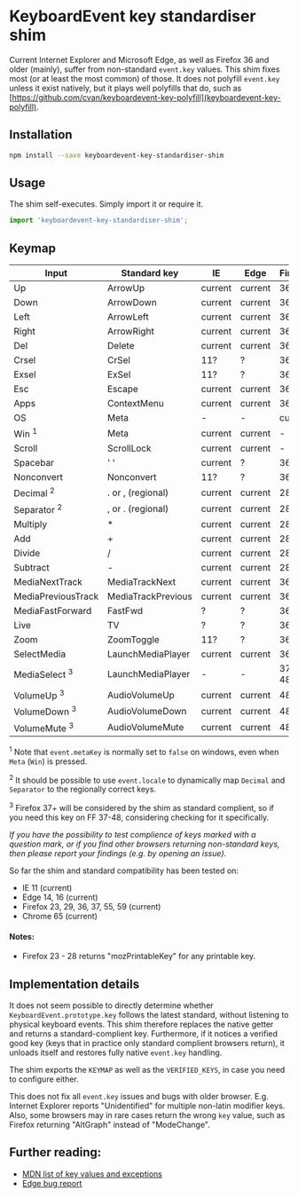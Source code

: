 # KeyboardEvent key standardiser shim

Current Internet Explorer and Microsoft Edge, as well as Firefox 36 and older (mainly), suffer from non-standard `event.key` values. This shim fixes most (or at least the most common) of those. It does not polyfill `event.key` unless it exist natively, but it plays well polyfills that do, such as [https://github.com/cvan/keyboardevent-key-polyfill](keyboardevent-key-polyfill).

## Installation

```bash
npm install --save keyboardevent-key-standardiser-shim
```

## Usage

The shim self-executes. Simply import it or require it.

```js
import 'keyboardevent-key-standardiser-shim';
```

## Keymap

| Input              | Standard key       | IE      | Edge    | Firefox |
| ------------------ | ------------------ | ------- | ------- | ------- |
| Up                 | ArrowUp            | current | current | 36      |
| Down               | ArrowDown          | current | current | 36      |
| Left               | ArrowLeft          | current | current | 36      |
| Right              | ArrowRight         | current | current | 36      |
| Del                | Delete             | current | current | 36      |
| Crsel              | CrSel              | 11?     | ?       | 36      |
| Exsel              | ExSel              | 11?     | ?       | 36      |
| Esc                | Escape             | current | current | 36      |
| Apps               | ContextMenu        | current | current | 36      |
| OS                 | Meta               | -       | -       | current |
| Win <sup>1         | Meta               | current | current | -       |
| Scroll             | ScrollLock         | current | current | -       |
| Spacebar           | ' '                | current | ?       | 36      |
| Nonconvert         | Nonconvert         | 11?     | ?       | 36      |
| Decimal <sup>2     | . or , (regional)  | current | current | 28      |
| Separator <sup>2   | , or . (regional)  | current | current | 28      |
| Multiply           | *                  | current | current | 28      |
| Add                | +                  | current | current | 28      |
| Divide             | /                  | current | current | 28      |
| Subtract           | -                  | current | current | 28      |
| MediaNextTrack     | MediaTrackNext     | current | current | 36      |
| MediaPreviousTrack | MediaTrackPrevious | current | current | 36      |
| MediaFastForward   | FastFwd            | ?       | ?       | 36      |
| Live               | TV                 | ?       | ?       | 36      |
| Zoom               | ZoomToggle         | 11?     | ?       | 36      |
| SelectMedia        | LaunchMediaPlayer  | current | current | 36      |
| MediaSelect <sup>3 | LaunchMediaPlayer  | -       | -       | 37 - 48 |
| VolumeUp <sup>3    | AudioVolumeUp      | current | current | 48      |
| VolumeDown <sup>3  | AudioVolumeDown    | current | current | 48      |
| VolumeMute <sup>3  | AudioVolumeMute    | current | current | 48      |

<sup>1</sup> Note that `event.metaKey` is normally set to `false` on windows, even when `Meta` (`Win`) is pressed.

<sup>2</sup> It should be possible to use `event.locale` to dynamically map `Decimal` and `Separator` to the regionally correct keys.

<sup>3</sup> Firefox 37+ will be considered by the shim as standard complient, so if you need this key on FF 37-48, considering checking for it specifically.

_If you have the possibility to test complience of keys marked with a question mark, or if you find other browsers returning non-standard keys, then please report your findings (e.g. by opening an issue)._

So far the shim and standard compatibility has been tested on:
 * IE 11 (current)
 * Edge 14, 16 (current)
 * Firefox 23, 29, 36, 37, 55, 59 (current)
 * Chrome 65 (current)

#### Notes:

 * Firefox 23 - 28 returns "mozPrintableKey" for any printable key.

## Implementation details

It does not seem possible to directly determine whether `KeyboardEvent.prototype.key` follows the latest standard, without listening to physical keyboard events. This shim therefore replaces the native getter and returns a standard-complient key. Furthermore, if it notices a verified good key (keys that in practice only standard complient browsers return), it unloads itself and restores fully native `event.key` handling.

The shim exports the `KEYMAP` as well as the `VERIFIED_KEYS`, in case you need to configure either.

This does not fix all `event.key` issues and bugs with older browser. E.g. Internet Explorer reports "Unidentified" for multiple non-latin modifier keys. Also, some browsers may in rare cases return the wrong `key` value, such as Firefox returning "AltGraph" instead of "ModeChange".

## Further reading:

 * [MDN list of key values and exceptions](https://developer.mozilla.org/en-US/docs/Web/API/KeyboardEvent/key/Key_Values)
 * [Edge bug report](https://developer.microsoft.com/en-us/microsoft-edge/platform/issues/8860571)
